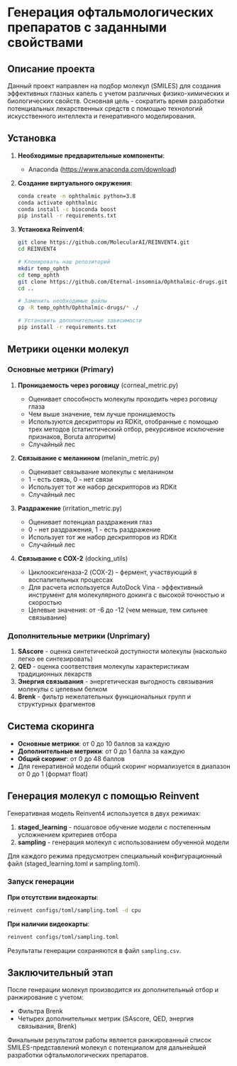 
# Генерация офтальмологических препаратов с заданными свойствами

## Описание проекта

Данный проект направлен на подбор молекул (SMILES) для создания эффективных глазных капель с учетом различных физико-химических и биологических свойств. Основная цель - сократить время разработки потенциальных лекарственных средств с помощью технологий искусственного интеллекта и генеративного моделирования.

## Установка

1. **Необходимые предварительные компоненты**:
   - Anaconda (https://www.anaconda.com/download)

2. **Создание виртуального окружения**:
   ```bash
   conda create -n ophthalmic python=3.8
   conda activate ophthalmic
   conda install -c bioconda boost
   pip install -r requirements.txt
   ```

3. **Установка Reinvent4**:
   ```bash
   git clone https://github.com/MolecularAI/REINVENT4.git
   cd REINVENT4
   
   # Клонировать наш репозиторий
   mkdir temp_ophth
   cd temp_ophth
   git clone https://github.com/Eternal-insomnia/Ophthalmic-drugs.git
   cd ..
   
   # Заменить необходимые файлы
   cp -R temp_ophth/Ophthalmic-drugs/* ./
   
   # Установить дополнительные зависимости
   pip install -r requirements.txt
   ```

## Метрики оценки молекул

### Основные метрики (Primary)

1. **Проницаемость через роговицу** (corneal_metric.py)
   - Оценивает способность молекулы проходить через роговицу глаза
   - Чем выше значение, тем лучше проницаемость
   - Используются дескрипторы из RDKit, отобранные с помощью трех методов (статистический отбор, рекурсивное исключение признаков, Boruta алгоритм)
   - Случайный лес
   
2. **Связывание с меланином** (melanin_metric.py)
   - Оценивает связывание молекулы с меланином
   - 1 - есть связь, 0 - нет связи
   - Использует тот же набор дескрипторов из RDKit
   - Случайный лес

3. **Раздражение** (irritation_metric.py)
   - Оценивает потенциал раздражения глаз
   - 0 - нет раздражения, 1 - есть раздражение
   - Использует тот же набор дескрипторов из RDKit
   - Случайный лес

4. **Связывание с COX-2** (docking_utils)
   - Циклооксигеназа-2 (COX-2) - фермент, участвующий в воспалительных процессах
   - Для расчета используется AutoDock Vina - эффективный инструмент для молекулярного докинга с высокой точностью и скоростью
   - Целевые значения: от -6 до -12 (чем меньше, тем сильнее связывание)

### Дополнительные метрики (Unprimary)

1. **SAscore** - оценка синтетической доступности молекулы (насколько легко ее синтезировать)
2. **QED** - оценка соответствия молекулы характеристикам традиционных лекарств
3. **Энергия связывания** - энергетическая выгодность связывания молекулы с целевым белком
4. **Brenk** - фильтр нежелательных функциональных групп и структурных фрагментов

## Система скоринга

- **Основные метрики**: от 0 до 10 баллов за каждую
- **Дополнительные метрики**: от 0 до 1 балла за каждую
- **Общий скоринг**: от 0 до 48 баллов
- Для генеративной модели общий скоринг нормализуется в диапазон от 0 до 1 (формат float)

## Генерация молекул с помощью Reinvent

Генеративная модель Reinvent4 используется в двух режимах:

1. **staged_learning** - пошаговое обучение модели с постепенным усложнением критериев отбора
2. **sampling** - генерация молекул с использованием обученной модели

Для каждого режима предусмотрен специальный конфигурационный файл (staged_learning.toml и sampling.toml).

### Запуск генерации

**При отсутствии видеокарты**:
```bash
reinvent configs/toml/sampling.toml -d cpu
```

**При наличии видеокарты**:
```bash
reinvent configs/toml/sampling.toml
```

Результаты генерации сохраняются в файл `sampling.csv`.

## Заключительный этап

После генерации молекул производится их дополнительный отбор и ранжирование с учетом:
- Фильтра Brenk
- Четырех дополнительных метрик (SAscore, QED, энергия связывания, Brenk)

Финальным результатом работы является ранжированный список SMILES-представлений молекул с потенциалом для дальнейшей разработки офтальмологических препаратов.
